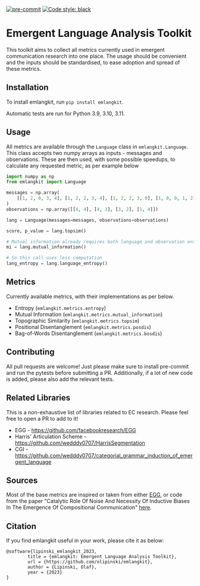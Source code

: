 [![pre-commit](https://img.shields.io/badge/pre--commit-enabled-brightgreen?logo=pre-commit&logoColor=white)](https://pre-commit.com/)
[![Code style: black](https://img.shields.io/badge/code%20style-black-000000.svg)](https://github.com/psf/black)

# Emergent Language Analysis Toolkit

This toolkit aims to collect all metrics currently used in emergent
communication research into one place. The usage should be convenient and the
inputs should be standardised, to ease adoption and spread of these metrics.

## Installation

To install emlangkit, run `pip install emlangkit`.

Automatic tests are run for Python 3.9, 3.10, 3.11.

## Usage

All metrics are available through the `Language` class in `emlangkit.Language`.
This class accepts two numpy arrays as inputs - messages and observations. These
are then used, with some possible speedups, to calculate any requested metric,
as per example below

```python
import numpy as np
from emlangkit import Language

messages = np.array(
    [[1, 2, 0, 3, 4], [1, 2, 2, 3, 4], [1, 2, 2, 3, 0], [1, 0, 0, 1, 2]]
)
observations = np.array([[4, 4], [4, 3], [3, 2], [1, 4]])

lang = Language(messages=messages, observations=observations)

score, p_value = lang.topsim()

# Mutual information already requires both language and observation entropy
mi = lang.mutual_information()

# So this call uses less computation
lang_entropy = lang.language_entropy()
```

## Metrics

Currently available metrics, with their implementations as per below.

- Entropy (`emlangkit.metrics.entropy`)
- Mutual Information (`emlangkit.metrics.mutual_information`)
- Topographic Similarity (`emlangkit.metrics.topsim`)
- Positional Disentanglement (`emlangkit.metrics.posdis`)
- Bag-of-Words Disentanglement (`emlangkit.metrics.bosdis`)

## Contributing

All pull requests are welcome! Just please make sure to install pre-commit and
run the pytests before submitting a PR. Additionally, if a lot of new code is
added, please also add the relevant tests.

## Related Libraries

This is a non-exhaustive list of libraries related to EC research. Please feel
free to open a PR to add to it!

- EGG - https://github.com/facebookresearch/EGG
- Harris' Articulation Scheme - https://github.com/wedddy0707/HarrisSegmentation
- CGI -
  https://github.com/wedddy0707/categorial_grammar_induction_of_emergent_language

## Sources

Most of the base metrics are inspired or taken from either
[EGG](https://github.com/facebookresearch/EGG), or code from the paper
"Catalytic Role Of Noise And Necessity Of Inductive Biases In The Emergence Of
Compositional Communication"
[here](https://proceedings.neurips.cc/paper/2021/hash/c2839bed26321da8b466c80a032e4714-Abstract.html).

## Citation

If you find emlangkit useful in your work, please cite it as below:

```
@software{lipinski_emlangkit_2023,
        title = {emlangkit: Emergent Language Analysis Toolkit},
        url = {https://github.com/olipinski/emlangkit},
        author = {Lipinski, Olaf},
        year = {2023}
}
```
